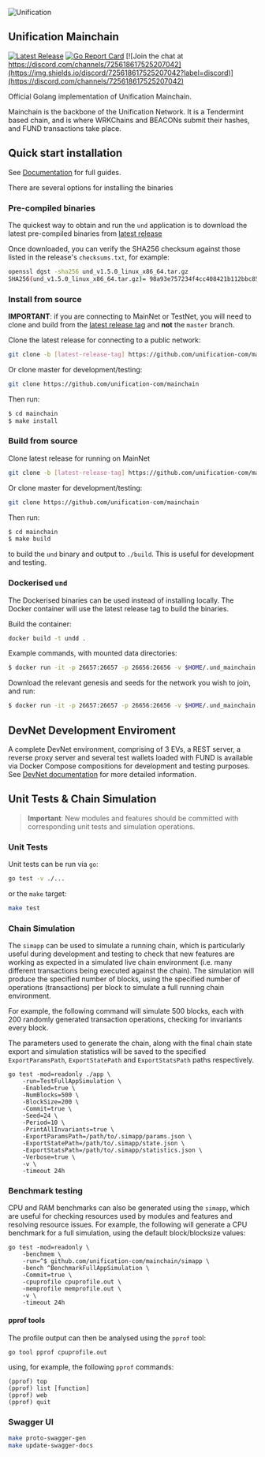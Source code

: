 ![Unification](https://raw.githubusercontent.com/unification-com/mainchain/master/unification_logoblack.png "Unification")

## Unification Mainchain

[![Latest Release](https://img.shields.io/github/v/release/unification-com/mainchain?display_name=tag)](https://github.com/unification-com/mainchain/releases/latest)
[![Go Report Card](https://goreportcard.com/badge/github.com/unification-com/mainchain)](https://goreportcard.com/report/github.com/unification-com/mainchain)
[![Join the chat at https://discord.com/channels/725618617525207042](https://img.shields.io/discord/725618617525207042?label=discord)](https://discord.com/channels/725618617525207042)

Official Golang implementation of Unification Mainchain.

Mainchain is the backbone of the Unification Network. It is a Tendermint based chain, and is where WRKChains and
BEACONs submit their hashes, and FUND transactions take place.

## Quick start installation

See [Documentation](https://docs.unification.io) for full guides.

There are several options for installing the binaries

### Pre-compiled binaries

The quickest way to obtain and run the `und` application is to download
the latest pre-compiled binaries from [latest release](https://github.com/unification-com/mainchain/releases)

Once downloaded, you can verify the SHA256 checksum against those listed in the release's `checksums.txt`, for example:

```bash
openssl dgst -sha256 und_v1.5.0_linux_x86_64.tar.gz
SHA256(und_v1.5.0_linux_x86_64.tar.gz)= 98a93e757234f4cc408421b112bbc850975178900f3db53ab4a244f677041287
```

### Install from source

**IMPORTANT**: if you are connecting to MainNet or TestNet, you will need to clone and
build from the [latest release tag](https://github.com/unification-com/mainchain/releases/latest) and **not**
the `master` branch.

Clone the latest release for connecting to a public network:

```bash
git clone -b [latest-release-tag] https://github.com/unification-com/mainchain
```

Or clone master for development/testing:

```bash
git clone https://github.com/unification-com/mainchain
```

Then run:

```bash
$ cd mainchain
$ make install
```

### Build from source

Clone latest release for running on MainNet

```bash
git clone -b [latest-release-tag] https://github.com/unification-com/mainchain
```

Or clone master for development/testing:

```bash
git clone https://github.com/unification-com/mainchain
```

Then run:

```bash
$ cd mainchain
$ make build
```

to build the `und` binary and output to `./build`. This is useful for development and testing.

### Dockerised `und`

The Dockerised binaries can be used instead of installing locally. The Docker container will use the latest release tag
to build the binaries.

Build the container:

```bash
docker build -t undd .
```

Example commands, with mounted data directories:

```bash
$ docker run -it -p 26657:26657 -p 26656:26656 -v $HOME/.und_mainchain:/root/.und_mainchain undd und init [node_name]
```

Download the relevant genesis and seeds for the network you wish to join, and run:

```bash
$ docker run -it -p 26657:26657 -p 26656:26656 -v $HOME/.und_mainchain:/root/.und_mainchain undd und start
```

## DevNet Development Enviroment

A complete DevNet environment, comprising of 3 EVs, a REST server, a reverse proxy server and several test wallets
loaded with FUND is available via Docker Compose compositions for development and testing purposes.
See [DevNet documentation](docs/local-devnet.md) for more detailed information.

## Unit Tests & Chain Simulation

> **Important**: New modules and features should be committed with corresponding unit tests and simulation operations.

### Unit Tests

Unit tests can be run via `go`:

```bash
go test -v ./...
```

or the `make` target:

```bash
make test
```

### Chain Simulation

The `simapp` can be used to simulate a running chain, which is particularly useful during development and testing to
check that new features are working as expected in a simulated live chain environment (i.e. many different transactions
being executed against the chain). The simulation will produce the specified number of blocks, using the specified
number of operations (transactions) per block to simulate a full running chain environment.

For example, the following command will simulate 500 blocks, each with 200 randomly generated transaction operations,
checking for invariants every block.

The parameters used to generate the chain, along with the final chain state export and simulation statistics will be
saved to the specified `ExportParamsPath`, `ExportStatePath` and `ExportStatsPath` paths respectively.

```
go test -mod=readonly ./app \
    -run=TestFullAppSimulation \
    -Enabled=true \
    -NumBlocks=500 \
    -BlockSize=200 \
    -Commit=true \
    -Seed=24 \
    -Period=10 \
    -PrintAllInvariants=true \
    -ExportParamsPath=/path/to/.simapp/params.json \
    -ExportStatePath=/path/to/.simapp/state.json \
    -ExportStatsPath=/path/to/.simapp/statistics.json \
    -Verbose=true \
    -v \
    -timeout 24h
```

### Benchmark testing

CPU and RAM benchmarks can also be generated using the `simapp`, which are useful for checking resources used by modules
and features and resolving resource issues. For example, the following will generate a CPU benchmark for a full
simulation, using the default block/blocksize values:

```
go test -mod=readonly \
    -benchmem \
    -run=^$ github.com/unification-com/mainchain/simapp \
    -bench ^BenchmarkFullAppSimulation \
    -Commit=true \
    -cpuprofile cpuprofile.out \
    -memprofile memprofile.out \
    -v \
    -timeout 24h
```

#### pprof tools

The profile output can then be analysed using the `pprof` tool:

```
go tool pprof cpuprofile.out
```

using, for example, the following `pprof` commands:

```
(pprof) top
(pprof) list [function]
(pprof) web
(pprof) quit
```

### Swagger UI

```bash
make proto-swagger-gen
make update-swagger-docs
```
